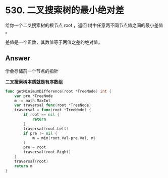 # 530. 二叉搜索树的最小绝对差

给你一个二叉搜索树的根节点 root ，返回 树中任意两不同节点值之间的最小差值 。

差值是一个正数，其数值等于两值之差的绝对值。

## Answer

学会存储前一个节点的指针

**二叉搜索树本质就是有序数组**

```go
func getMinimumDifference(root *TreeNode) int {
	var pre *TreeNode
	m := math.MaxInt
	var traversal func(root *TreeNode)
	traversal = func(root *TreeNode) {
		if root == nil {
			return
		}
		traversal(root.Left)
		if pre != nil {
			m = min(root.Val-pre.Val, m)
		}
		pre = root
		traversal(root.Right)
	}
	traversal(root)
	return m
}
```